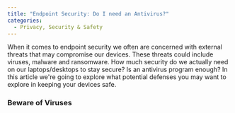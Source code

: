 ```yaml
---
title: "Endpoint Security: Do I need an Antivirus?"
categories:
  - Privacy, Security & Safety
---
```


When it comes to endpoint security we often are concerned with external threats that may compromise our devices. These threats could include viruses, malware and ransomware. How much security do we actually need on our laptops/desktops to stay secure? Is an antivirus program enough? In this article we're going to explore what potential defenses you may want to explore in keeping your devices safe. 

### Beware of Viruses 
